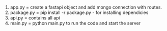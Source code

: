 1. app.py = create a fastapi object and add mongo connection with routes.
2. package.py = pip install -r package.py - for installing dependicies
3. api.py = contains all api
4. main.py = python main.py to run the code and start the server